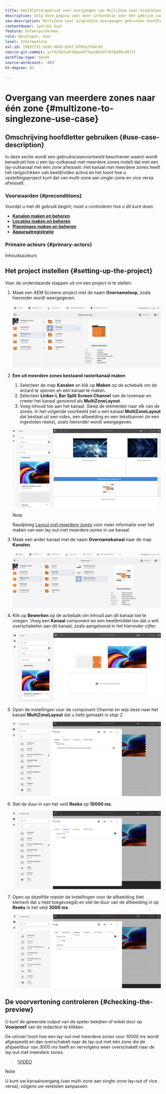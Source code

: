 ```yaml
---
title: Hoofdlettergebruik voor overgangen van MultiZone naar SingleZone
description: Volg deze pagina voor meer informatie over het gebruik van hoofdletters en kleine letters voor multiZone-overgangen.
seo-description: MultiZone naar SingleZone Overgangen gebruiken hoofdletters en kleine letters.
contentOwner: Jyotika Syal
feature: Ontwerpschermen
role: Developer, User
level: Intermediate
exl-id: 15632f31-1e92-40e5-b567-8705e27bdc93
source-git-commit: acf925b7e4f3bba44ffee26919f7078dd9c491ff
workflow-type: tm+mt
source-wordcount: '403'
ht-degree: 0%

---
```


# Overgang van meerdere zones naar één zone {#multizone-to-singlezone-use-case}


## Omschrijving hoofdletter gebruiken {#use-case-description}

In deze sectie wordt een gebruikscasevoorbeeld beschreven waarin wordt benadrukt hoe u een lay-outkanaal met meerdere zones instelt dat met een lay-outkanaal met één zone afwisselt. Het kanaal met meerdere zones heeft het rangschikken van beeld/video activa en het toont hoe u opstellingsproject kunt dat van multi-zone aan single-zone en vice versa afwisselt.

### Voorwaarden {#preconditions}

Voordat u met dit gebruik begint, moet u controleren hoe u dit kunt doen:

* **[Kanalen maken en beheren](managing-channels.md)**
* **[Locaties maken en beheren](managing-locations.md)**
* **[Planningen maken en beheren](managing-schedules.md)**
* **[Apparaatregistratie](device-registration.md)**

### Primaire acteurs {#primary-actors}

Inhoudsauteurs

## Het project instellen {#setting-up-the-project}

Voer de onderstaande stappen uit om een project in te stellen:

1. Maak een AEM Screens-project met de naam **Overnameloop**, zoals hieronder wordt weergegeven.

   ![element](assets/mz-to-sz1.png)


1. **Een uit meerdere zones bestaand rasterkanaal maken**

   1. Selecteer de map **Kanalen** en klik op **Maken** op de actiebalk om de wizard te openen en een kanaal te maken.
   1. Selecteer **Linker-L Bar Split Screen Channel** van de tovenaar en creeer het kanaal genoemd als **MultiZoneLayout**.
   1. Voeg inhoud toe aan het kanaal. Sleep de elementen naar elk van de zones. In het volgende voorbeeld ziet u een kanaal **MultiZoneLayout** dat bestaat uit een video, een afbeelding en een tekstbanner (in een ingesloten reeks), zoals hieronder wordt weergegeven.

   ![element](assets/mz-to-sz2.png)

   >[!NOTE]
   >
   >Raadpleeg [Layout met meerdere zones](multi-zone-layout-aem-screens.md) voor meer informatie over het maken van een lay-out met meerdere zones in uw kanaal.


1. Maak een ander kanaal met de naam **Overnamekanaal** naar de map **Kanalen**.

   ![element](assets/mz-to-sz3.png)

1. Klik op **Bewerken** op de actiebalk om inhoud aan dit kanaal toe te voegen. Voeg een **Kanaal** component en een beeldmiddel toe dat u wilt overschakelen aan dit kanaal, zoals aangetoond in het hieronder cijfer:

   ![element](assets/mz-to-sz4.png)

1. Open de instellingen voor de component Channel en wijs deze naar het kanaal **MultiZoneLayout** dat u hebt gemaakt in *stap 2*.

   ![element](assets/mz-to-sz5.png)

1. Stel de duur in van het veld **Reeks** op **10000 ms**.

   ![element](assets/mz-to-sz6.png)

1. Open op dezelfde manier de instellingen voor de afbeelding (het element dat u hebt toegevoegd) en stel de duur van de afbeelding in op **Reeks** in het veld **3000 ms**.

   ![element](assets/mz-to-sz7.png)

## De voorvertoning controleren {#checking-the-preview}

U kunt de gewenste output van de speler bekijken of enkel door op **Voorproef** van de redacteur te klikken.

De uitvoer toont hoe een lay-out met meerdere zones voor *10000 ms* wordt afgespeeld en dan overschakelt naar de lay-out met één zone die de afspeelduur van *3000 ms* heeft en vervolgens weer overschakelt naar de lay-out met meerdere zones.

>[!VIDEO](https://video.tv.adobe.com/v/30366)

>[!NOTE]
>
>U kunt uw kanaalovergang (van multi-zone aan single-zone lay-out of vice versa), volgens uw vereisten aanpassen.
